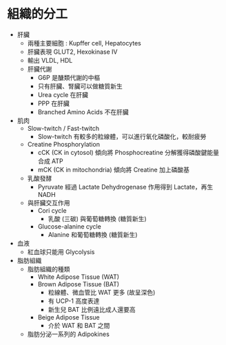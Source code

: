 # 組織的分工

- 肝臟
  - 兩種主要細胞 : Kupffer cell, Hepatocytes
  - 肝臟表現 GLUT2, Hexokinase IV
  - 輸出 VLDL, HDL
  - 肝臟代謝
    - G6P 是醣類代謝的中樞
    - 只有肝臟、腎臟可以做糖質新生
    - Urea cycle 在肝臟
    - PPP 在肝臟
    - Branched Amino Acids 不在肝臟
- 肌肉
  - Slow-twitch / Fast-twitch
    - Slow-twitch 有較多的粒線體，可以進行氧化磷酸化，較耐疲勞
  - Creatine Phosphorylation
    - cCK (CK in cytosol) 傾向將 Phosphocreatine 分解獲得磷酸鍵能量合成 ATP
    - mCK (CK in mitochondria) 傾向將 Creatine 加上磷酸基
  - 乳酸發酵
    - Pyruvate 經過 Lactate Dehydrogenase 作用得到 Lactate，再生 NADH
  - 與肝臟交互作用
    - Cori cycle 
      - 乳酸 (三碳) 與葡萄糖轉換 (糖質新生)
    - Glucose-alanine cycle
      - Alanine 和葡萄糖轉換 (糖質新生)
- 血液
  - 紅血球只能用 Glycolysis
- 脂肪組織
  - 脂肪組織的種類
    - White Adipose Tissue (WAT)
    - Brown Adipose Tissue (BAT)
      - 粒線體、微血管比 WAT 更多 (故呈深色)
      - 有 UCP-1 高度表達
      - 新生兒 BAT 比例遠比成人還要高
    - Beige Adipose Tissue
      - 介於 WAT 和 BAT 之間
  - 脂肪分泌一系列的 Adipokines